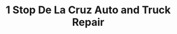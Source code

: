 ---
title: "# 1 Stop De La Cruz Auto and Truck Repair"
url: /pleasantville/1-stop-de-la-cruz-auto-and-truck-repair/
shop: car repair
---